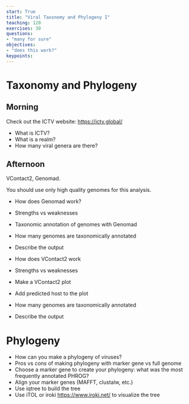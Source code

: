 ```yaml
---
start: True
title: "Viral Taxonomy and Phylogeny I"
teaching: 120
exercises: 30
questions:
- "many for sure"
objectives:
- "does this work?"
keypoints:
---
```


# Taxonomy and Phylogeny

## Morning

Check out the ICTV website: https://ictv.global/

- What is ICTV?
- What is a realm?
- How many viral genera are there?

## Afternoon

VContact2, Genomad.

You should use only high quality genomes for this analysis.

- How does Genomad work?
- Strengths vs weaknesses
- Taxonomic annotation of genomes with Genomad
- How many genomes are taxonomically annotated
- Describe the output

- How does VContact2 work
- Strengths vs weaknesses
- Make a VContact2 plot
- Add predicted host to the plot
- How many genomes are taxonomically annotated
- Describe the output

# Phylogeny

- How can you make a phylogeny of viruses?
- Pros vs cons of making phylogeny with marker gene vs full genome
- Choose a marker gene to create your phylogeny: what was the most frequently annotated PHROG?
- Align your marker genes (MAFFT, clustalw, etc.)
- Use iqtree to build the tree
- Use iTOL or iroki https://www.iroki.net/ to visualize the tree

